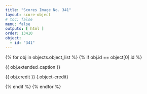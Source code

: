 ```yaml
---
title: "Scores Image No. 341"
layout: score-object
# toc: false
menu: false
outputs: [ html ]
order: 13410
object:
  - id: "341"
---
```


{% for obj in objects.object_list %}
{% if obj.id == object[0].id %}

{{ obj.extended_caption }}

{{ obj.credit }} {.object-credit}

{% endif %}
{% endfor %}
